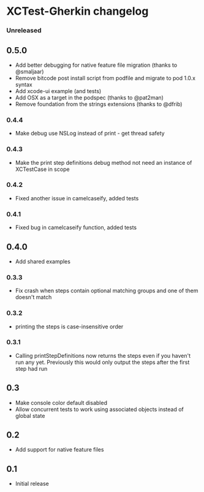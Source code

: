 # XCTest-Gherkin changelog

### Unreleased

## 0.5.0
+ Add better debugging for native feature file migration (thanks to @smaljaar)
+ Remove bitcode post install script from podfile and migrate to pod 1.0.x syntax
+ Add xcode-ui example (and tests)
+ Add OSX as a target in the podspec (thanks to @pat2man)
+ Remove foundation from the strings extensions (thanks to @dfrib)

### 0.4.4
+ Make debug use NSLog instead of print - get thread safety

### 0.4.3
+ Make the print step definitions debug method not need an instance of XCTestCase in scope

### 0.4.2
+ Fixed another issue in camelcaseify, added tests

### 0.4.1
+ Fixed bug in camelcaseify function, added tests

## 0.4.0
+ Add shared examples

### 0.3.3
+ Fix crash when steps contain optional matching groups and one of them doesn't match 

### 0.3.2
+ printing the steps is case-insensitive order

### 0.3.1
+ Calling printStepDefinitions now returns the steps even if you haven't run any yet. Previously this would only output the steps after the first step had run

## 0.3
+ Make console color default disabled
+ Allow concurrent tests to work using associated objects instead of global state

## 0.2
+ Add support for native feature files

## 0.1
+ Initial release
